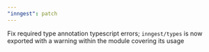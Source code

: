 ```yaml
---
"inngest": patch
---
```


Fix required type annotation typescript errors; `inngest/types` is now exported with a warning within the module covering its usage
